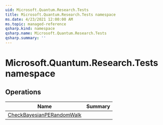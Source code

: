 ```yaml
---
uid: Microsoft.Quantum.Research.Tests
title: Microsoft.Quantum.Research.Tests namespace
ms.date: 4/23/2021 12:00:00 AM
ms.topic: managed-reference
qsharp.kind: namespace
qsharp.name: Microsoft.Quantum.Research.Tests
qsharp.summary: ''
---
```


# Microsoft.Quantum.Research.Tests namespace




<!-- summaries -->

## Operations

| Name | Summary |
|------|---------|
|[CheckBayesianPERandomWalk](xref:Microsoft.Quantum.Research.Tests.CheckBayesianPERandomWalk) | |


<!-- /summaries -->
